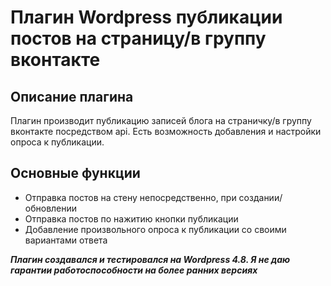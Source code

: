 Плагин Wordpress публикации постов на страницу/в группу вконтакте
=====================

Описание плагина
-----------------------------------
Плагин производит публикацию записей блога на страничку/в группу вконтакте посредством api. Есть возможность добавления и настройки опроса к публикации.

Основные функции
-----------------------------------
* Отправка постов на стену непосредственно, при создании/обновлении
* Отправка постов по нажитию кнопки публикации
* Добавление произвольного опроса к публикации со своими вариантами ответа

***Плагин создавался и тестировался на Wordpress 4.8. Я не даю гарантии работоспособности на более ранних версиях***